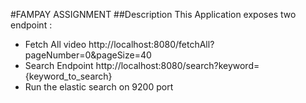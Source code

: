 #FAMPAY ASSIGNMENT
##Description
This Application exposes two endpoint :
* Fetch All video 
http://localhost:8080/fetchAll?pageNumber=0&pageSize=40
* Search Endpoint 
http://localhost:8080/search?keyword={keyword_to_search}
* Run the elastic search on 9200 port 

